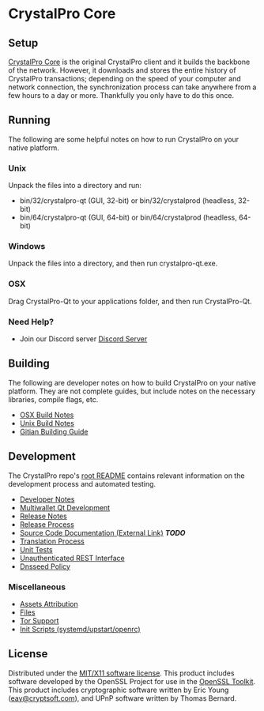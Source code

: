 CrystalPro Core
=====================

Setup
---------------------
[CrystalPro Core](https://www.crp.network) is the original CrystalPro client and it builds the backbone of the network. However, it downloads and stores the entire history of CrystalPro transactions; depending on the speed of your computer and network connection, the synchronization process can take anywhere from a few hours to a day or more. Thankfully you only have to do this once.

Running
---------------------
The following are some helpful notes on how to run CrystalPro on your native platform.

### Unix

Unpack the files into a directory and run:

- bin/32/crystalpro-qt (GUI, 32-bit) or bin/32/crystalprod (headless, 32-bit)
- bin/64/crystalpro-qt (GUI, 64-bit) or bin/64/crystalprod (headless, 64-bit)

### Windows

Unpack the files into a directory, and then run crystalpro-qt.exe.

### OSX

Drag CrystalPro-Qt to your applications folder, and then run CrystalPro-Qt.

### Need Help?

* Join our Discord server [Discord Server](https://discordapp.com/invite/9nzt37V)

Building
---------------------
The following are developer notes on how to build CrystalPro on your native platform. They are not complete guides, but include notes on the necessary libraries, compile flags, etc.

- [OSX Build Notes](build-osx.md)
- [Unix Build Notes](build-unix.md)
- [Gitian Building Guide](gitian-building.md)

Development
---------------------
The CrystalPro repo's [root README](https://github.com/crystalpro/crystalpro/blob/master/README.md) contains relevant information on the development process and automated testing.

- [Developer Notes](developer-notes.md)
- [Multiwallet Qt Development](multiwallet-qt.md)
- [Release Notes](release-notes.md)
- [Release Process](release-process.md)
- [Source Code Documentation (External Link)](https://dev.visucore.com/bitcoin/doxygen/) ***TODO***
- [Translation Process](translation_process.md)
- [Unit Tests](unit-tests.md)
- [Unauthenticated REST Interface](REST-interface.md)
- [Dnsseed Policy](dnsseed-policy.md)

### Miscellaneous
- [Assets Attribution](assets-attribution.md)
- [Files](files.md)
- [Tor Support](tor.md)
- [Init Scripts (systemd/upstart/openrc)](init.md)

License
---------------------
Distributed under the [MIT/X11 software license](http://www.opensource.org/licenses/mit-license.php).
This product includes software developed by the OpenSSL Project for use in the [OpenSSL Toolkit](https://www.openssl.org/). This product includes
cryptographic software written by Eric Young ([eay@cryptsoft.com](mailto:eay@cryptsoft.com)), and UPnP software written by Thomas Bernard.
